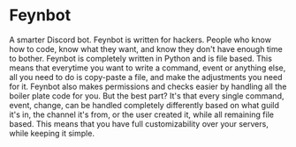 # Feynbot

A smarter Discord bot.  Feynbot is written for hackers.  People who know how to code, know what they want, and know they don't have enough time to bother.  Feynbot is completely written in Python and is file based.  This means that everytime you want to write a command, event or anything else, all you need to do is copy-paste a file, and make the adjustments you need for it.  Feynbot also makes permissions and checks easier by handling all the boiler plate code for you.  But the best part?  It's that every single command, event, change, can be handled completely differently based on what guild it's in, the channel it's from, or the user created it, while all remaining file based.  This means that you have full customizability over your servers, while keeping it simple.
